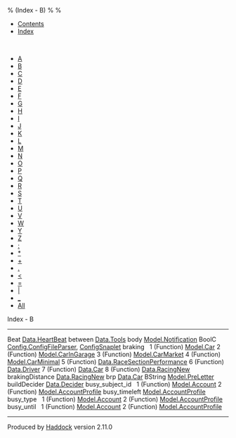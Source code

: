 % (Index - B)
% 
% 

-   [Contents](index.html)
-   [Index](doc-index.html)

 

-   [A](doc-index-A.html)
-   [B](doc-index-B.html)
-   [C](doc-index-C.html)
-   [D](doc-index-D.html)
-   [E](doc-index-E.html)
-   [F](doc-index-F.html)
-   [G](doc-index-G.html)
-   [H](doc-index-H.html)
-   [I](doc-index-I.html)
-   [J](doc-index-J.html)
-   [K](doc-index-K.html)
-   [L](doc-index-L.html)
-   [M](doc-index-M.html)
-   [N](doc-index-N.html)
-   [O](doc-index-O.html)
-   [P](doc-index-P.html)
-   [Q](doc-index-Q.html)
-   [R](doc-index-R.html)
-   [S](doc-index-S.html)
-   [T](doc-index-T.html)
-   [U](doc-index-U.html)
-   [V](doc-index-V.html)
-   [W](doc-index-W.html)
-   [Y](doc-index-Y.html)
-   [Z](doc-index-Z.html)
-   [:](doc-index-58.html)
-   [\*](doc-index-42.html)
-   [+](doc-index-43.html)
-   [.](doc-index-46.html)
-   [\<](doc-index-60.html)
-   [=](doc-index-61.html)
-   [|](doc-index-124.html)
-   [\_](doc-index-95.html)
-   [All](doc-index-All.html)

Index - B

  ------------------- --------------------------------------------------------------------------------------------------------------
  Beat                [Data.HeartBeat](Data-HeartBeat.html#t:Beat)
  between             [Data.Tools](Data-Tools.html#v:between)
  body                [Model.Notification](Model-Notification.html#v:body)
  BoolC               [Config.ConfigFileParser](Config-ConfigFileParser.html#v:BoolC), [ConfigSnaplet](ConfigSnaplet.html#v:BoolC)
  braking              
  1 (Function)        [Model.Car](Model-Car.html#v:braking)
  2 (Function)        [Model.CarInGarage](Model-CarInGarage.html#v:braking)
  3 (Function)        [Model.CarMarket](Model-CarMarket.html#v:braking)
  4 (Function)        [Model.CarMinimal](Model-CarMinimal.html#v:braking)
  5 (Function)        [Data.RaceSectionPerformance](Data-RaceSectionPerformance.html#v:braking)
  6 (Function)        [Data.Driver](Data-Driver.html#v:braking)
  7 (Function)        [Data.Car](Data-Car.html#v:braking)
  8 (Function)        [Data.RacingNew](Data-RacingNew.html#v:braking)
  brakingDistance     [Data.RacingNew](Data-RacingNew.html#v:brakingDistance)
  brp                 [Data.Car](Data-Car.html#v:brp)
  BString             [Model.PreLetter](Model-PreLetter.html#t:BString)
  buildDecider        [Data.Decider](Data-Decider.html#v:buildDecider)
  busy\_subject\_id    
  1 (Function)        [Model.Account](Model-Account.html#v:busy_subject_id)
  2 (Function)        [Model.AccountProfile](Model-AccountProfile.html#v:busy_subject_id)
  busy\_timeleft      [Model.AccountProfile](Model-AccountProfile.html#v:busy_timeleft)
  busy\_type           
  1 (Function)        [Model.Account](Model-Account.html#v:busy_type)
  2 (Function)        [Model.AccountProfile](Model-AccountProfile.html#v:busy_type)
  busy\_until          
  1 (Function)        [Model.Account](Model-Account.html#v:busy_until)
  2 (Function)        [Model.AccountProfile](Model-AccountProfile.html#v:busy_until)
  ------------------- --------------------------------------------------------------------------------------------------------------

Produced by [Haddock](http://www.haskell.org/haddock/) version 2.11.0
